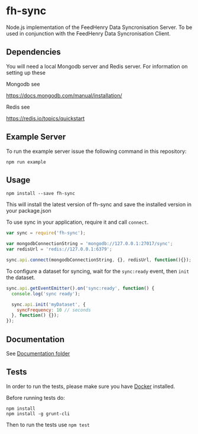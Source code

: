 # fh-sync

Node.js implementation of the FeedHenry Data Syncronisation Server.
To be used in conjunction with the FeedHenry Data Syncronisation Client.

## Dependencies

You will need a local Mongodb server and Redis server. For information on setting up these

Mongodb see

https://docs.mongodb.com/manual/installation/

Redis see

https://redis.io/topics/quickstart

## Example Server

To run the example server issue the following command in this repository:

```
npm run example
```

## Usage

```
npm install --save fh-sync
```

This will install the latest version of fh-sync and save the installed version in your package.json

To use sync in your application, require it and call `connect`.

```js
var sync = require('fh-sync');

var mongodbConnectionString = 'mongodb://127.0.0.1:27017/sync';
var redisUrl = 'redis://127.0.0.1:6379';

sync.api.connect(mongodbConnectionString, {}, redisUrl, function(){});
```

To configure a dataset for syncing, wait for the `sync:ready` event, then `init` the dataset.

```js
sync.api.getEventEmitter().on('sync:ready', function() {
  console.log('sync ready');

  sync.api.init('myDataset', {
    syncFrequency: 10 // seconds
  }, function() {});
});
```
## Documentation

See [Documentation folder](./docs)

## Tests
In order to run the tests, please make sure you have [Docker](https://www.docker.com/) installed.

Before running tests do:

```
npm install
npm install -g grunt-cli
```

Then to run the tests use ```npm test```
